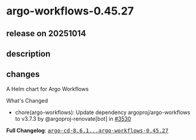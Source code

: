 # argo-workflows-0.45.27

## release on 20251014
## description
## changes
A Helm chart for Argo Workflows

What's Changed

* chore(argo-workflows): Update dependency argoproj/argo-workflows to v3.7.3 by @argoproj-renovate[bot] in <a class="issue-link js-issue-link" data-error-text="Failed to load title" data-id="3513428015" data-permission-text="Title is private" data-url="https://github.com/argoproj/argo-helm/issues/3530" data-hovercard-type="pull_request" data-hovercard-url="/argoproj/argo-helm/pull/3530/hovercard" href="https://github.com/argoproj/argo-helm/pull/3530">#3530</a>

<strong>Full Changelog</strong>: <a class="commit-link" href="https://github.com/argoproj/argo-helm/compare/argo-cd-8.6.1...argo-workflows-0.45.27"><tt>argo-cd-8.6.1...argo-workflows-0.45.27</tt></a>

